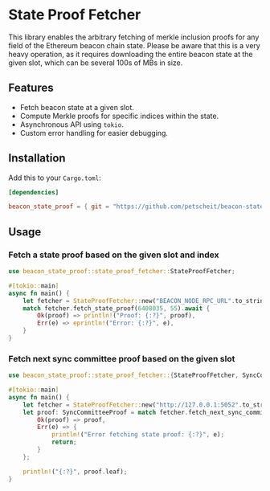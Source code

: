 # State Proof Fetcher

This library enables the arbitrary fetching of merkle inclusion proofs for any field of the Ethereum beacon chain state. Please be aware that this is a very heavy operation, as it requires downloading the entire beacon state at the given slot, which can be several 100s of MBs in size.

## Features

- Fetch beacon state at a given slot.
- Compute Merkle proofs for specific indices within the state.
- Asynchronous API using `tokio`.
- Custom error handling for easier debugging.

## Installation

Add this to your `Cargo.toml`: 

```toml
[dependencies]

beacon_state_proof = { git = "https://github.com/petscheit/beacon-state-proof", tag = "v0.1.0" }
```


## Usage

### Fetch a state proof based on the given slot and index

```rust
use beacon_state_proof::state_proof_fetcher::StateProofFetcher;

#[tokio::main]
async fn main() {
    let fetcher = StateProofFetcher::new("BEACON_NODE_RPC_URL".to_string());
    match fetcher.fetch_state_proof(6408035, 55).await {
        Ok(proof) => println!("Proof: {:?}", proof),
        Err(e) => eprintln!("Error: {:?}", e),
    }
}
```

### Fetch next sync committee proof based on the given slot

```rust
use beacon_state_proof::state_proof_fetcher::{StateProofFetcher, SyncCommitteeProof};

#[tokio::main]
async fn main() {
    let fetcher = StateProofFetcher::new("http://127.0.0.1:5052".to_string());
    let proof: SyncCommitteeProof = match fetcher.fetch_next_sync_committee_proof(6408035).await {
        Ok(proof) => proof,
        Err(e) => {
            println!("Error fetching state proof: {:?}", e);
            return;
        }
    };

    println!("{:?}", proof.leaf);
} 